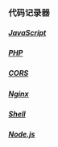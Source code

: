 ### 代码记录器

##### [JavaScript](./javascript/README.md)

##### [PHP](./php/README.md)

##### [CORS](./cors/README.md)

##### [Nginx](./nginx/README.md)

##### [Shell](./shell/README.md)

##### [Node.js](./nodejs/README.md)
